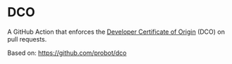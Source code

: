 # DCO

A GitHub Action that enforces the [Developer Certificate of Origin](https://developercertificate.org/) (DCO) on pull requests.

Based on: https://github.com/probot/dco
